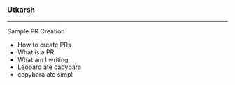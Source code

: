 ### Utkarsh
---

Sample PR Creation
- How to create PRs
- What is a PR
- What am I writing
- Leopard ate capybara
- capybara ate simpl
